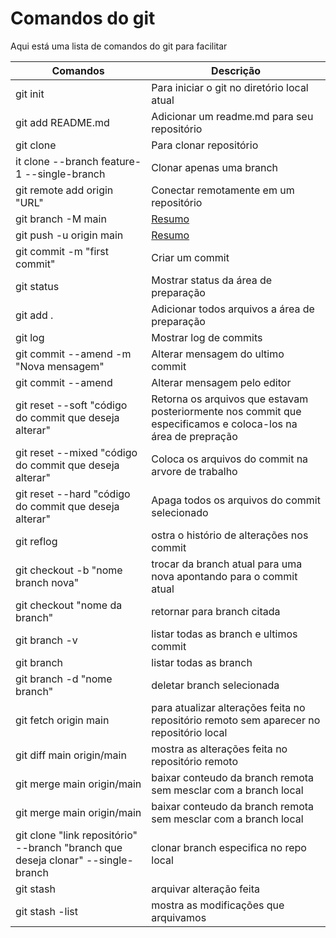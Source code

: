 
# Comandos do git
Aqui está uma lista de comandos do git para facilitar

| Comandos | Descrição |
|-------|---------|
| git init | Para iniciar o git no diretório local atual |
| git add README.md | Adicionar um readme.md para seu repositório |
| git clone | Para clonar repositório |
| it clone --branch feature-1 --single-branch | Clonar apenas uma branch |
| git remote add origin "URL" | Conectar remotamente em um repositório |
| git branch -M main | [Resumo]() |
| git push -u origin main | [Resumo]() |
| git commit -m "first commit" | Criar um commit |
| git status | Mostrar status da área de preparação |
| git add . | Adicionar todos arquivos a área de preparação |
| git log | Mostrar log de commits |
| git commit --amend -m "Nova mensagem" | Alterar mensagem do ultimo commit |
| git commit --amend | Alterar mensagem pelo editor |
| git reset --soft "código do commit que deseja alterar" | Retorna os arquivos que estavam posteriormente nos commit que especificamos e coloca-los na área de prepração |
| git reset --mixed "código do commit que deseja alterar" | Coloca os arquivos do commit na arvore de trabalho |
| git reset --hard "código do commit que deseja alterar" | Apaga todos os arquivos do commit selecionado |
| git reflog | ostra o histório de alterações nos commit |
| git checkout -b "nome branch nova" | trocar da branch atual para uma nova apontando para o commit atual |
| git checkout "nome da branch" | retornar para branch citada |
| git branch -v | listar todas as branch e ultimos commit|
| git branch | listar todas as branch |
| git branch -d "nome branch" | deletar branch selecionada |
| git fetch origin main | para atualizar alterações feita no repositório remoto sem aparecer no repositório local |
| git diff main origin/main | mostra as alterações feita no repositório remoto |
| git merge main origin/main | baixar conteudo da branch remota sem mesclar com a branch local |
| git merge main origin/main | baixar conteudo da branch remota sem mesclar com a branch local |
| git clone "link repositório" --branch "branch que deseja clonar" --single-branch | clonar branch especifica no repo local|
| git stash | arquivar alteração feita |
| git stash -list | mostra as modificações que arquivamos |






